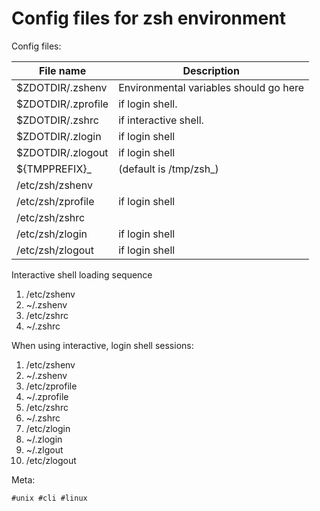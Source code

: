 # Config files for zsh environment

Config files:

| File name          | Description                            |
| ------------------ | -------------------------------------- |
| $ZDOTDIR/.zshenv   | Environmental variables should go here |
| $ZDOTDIR/.zprofile | if login shell.                        |
| $ZDOTDIR/.zshrc    | if interactive shell.                  |
| $ZDOTDIR/.zlogin   | if login shell                         |
| $ZDOTDIR/.zlogout  | if login shell                         |
| ${TMPPREFIX}\_     | (default is /tmp/zsh\_)                |
| /etc/zsh/zshenv    |
| /etc/zsh/zprofile  | if login shell                         |
| /etc/zsh/zshrc     |
| /etc/zsh/zlogin    | if login shell                         |
| /etc/zsh/zlogout   | if login shell                         |

[useful stuff]: https://linuxconfig.org/zsh-shell-installation-and-configuration-on-linux

Interactive shell loading sequence

1. /etc/zshenv
2. ~/.zshenv
3. /etc/zshrc
4. ~/.zshrc

When using interactive, login shell sessions:

1. /etc/zshenv
2. ~/.zshenv
3. /etc/zprofile
4. ~/.zprofile
5. /etc/zshrc
6. ~/.zshrc
7. /etc/zlogin
8. ~/.zlogin
9. ~/.zlgout
10. /etc/zlogout

Meta:

    #unix #cli #linux
